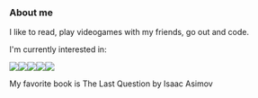 ### About me
I like to read, play videogames with my friends, go out and code.

I'm currently interested in: 

<img src="http://img.shields.io/badge/-firebase-ECEFF1?style=for-the-badge&logo=firebase&color=555555"/><img src="https://img.shields.io/badge/react%20-%2320232a.svg?&style=for-the-badge&logo=react&logoColor=%2361DAFB"/><img src="https://img.shields.io/badge/angular%20-%23DD0031.svg?&style=for-the-badge&logo=angular&logoColor=white&color=DD0031"/><img src="https://img.shields.io/badge/NestJS%20-%23007ACC.svg?&style=for-the-badge&logo=nestjs&logoColor=white&color=ea2845"/><img src="http://img.shields.io/badge/-flutter-02569b?style=for-the-badge&logo=flutter"/>
  
  My favorite book is The Last Question by Isaac Asimov

